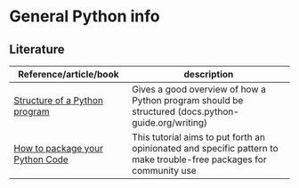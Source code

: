 # General Python info

## Literature

| Reference/article/book | description  |
|--|--|
| [Structure of a Python program](https://docs.python-guide.org/writing/structure/) | Gives a good overview of how a Python program should be structured (docs.python-guide.org/writing) |
| [How to package your Python Code](https://python-packaging.readthedocs.io/en/latest/index.html) | This tutorial aims to put forth an opinionated and specific pattern to make trouble-free packages for community use |



<!--stackedit_data:
eyJoaXN0b3J5IjpbMTQ4OTgzNzQ1MiwtNjAxNTk4NDcxLDEzNT
kxMjI4MTNdfQ==
-->